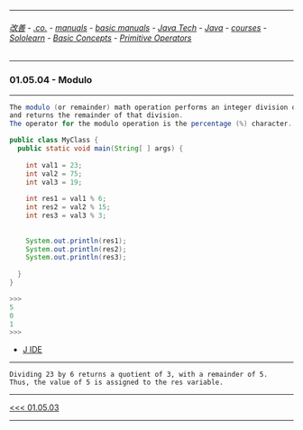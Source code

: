 
---

###### [改善](https://github.com/ttltrk/0C/blob/master/README.MD) - [.co.](https://github.com/ttltrk/PRG/blob/master/CODING.MD) - [manuals](https://github.com/ttltrk/PRG/blob/master/MAN.MD) - [basic manuals](https://github.com/ttltrk/PRG/blob/master/MANUALS.MD) - [Java Tech](https://github.com/ttltrk/PRG/blob/master/JAVA/DOC/JT/JT.MD) - [Java](https://github.com/ttltrk/PRG/blob/master/JAVA/DOC/OJM/OJM.MD) - [courses](https://github.com/ttltrk/PRG/blob/master/JAVA/DOC/CM/JT.MD) - [Sololearn](https://github.com/ttltrk/PRG/blob/master/JAVA/DOC/SL/SL.MD) - [Basic Concepts](https://github.com/ttltrk/PRG/blob/master/JAVA/DOC/SL/01/01.MD) - [Primitive Operators](https://github.com/ttltrk/PRG/blob/master/JAVA/DOC/SL/01/0105/0105.MD)

---  

### 01.05.04 - Modulo

---

```java
The modulo (or remainder) math operation performs an integer division of one value by another,
and returns the remainder of that division. 
The operator for the modulo operation is the percentage (%) character.
```

```java
public class MyClass {
  public static void main(String[ ] args) {
    
    int val1 = 23;
    int val2 = 75;
    int val3 = 19;
    
    int res1 = val1 % 6; 
    int res2 = val2 % 15;
    int res3 = val3 % 3;
    
    
    System.out.println(res1);
    System.out.println(res2);
    System.out.println(res3);
    
  }
}

>>>
5
0
1
>>>
```

* [J IDE](https://www.tutorialspoint.com/compile_java_online.php)

---

```
Dividing 23 by 6 returns a quotient of 3, with a remainder of 5. 
Thus, the value of 5 is assigned to the res variable.
```

---

[<<< 01.05.03](https://github.com/ttltrk/PRG/edit/master/JAVA/DOC/SL/01/0105/010503/010503.MD)

---
